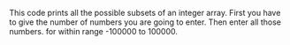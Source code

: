 This code prints all the possible subsets of an
integer array.
First you have to give the number of numbers
you are going to enter. Then enter all those numbers.
for within range -100000 to 100000.
